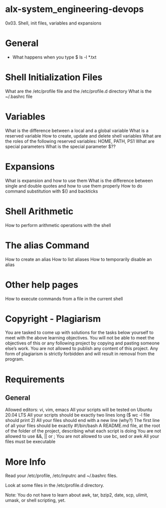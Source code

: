 # alx-system_engineering-devops
0x03. Shell, init files, variables and expansions

# General
* What happens when you type $ ls -l *.txt
# Shell Initialization Files
What are the /etc/profile file and the /etc/profile.d directory
What is the ~/.bashrc file

# Variables

What is the difference between a local and a global variable
What is a reserved variable
How to create, update and delete shell variables
What are the roles of the following reserved variables: HOME, PATH, PS1
What are special parameters
What is the special parameter $??
# Expansions

What is expansion and how to use them
What is the difference between single and double quotes and how to use them properly
How to do command substitution with $() and backticks
# Shell Arithmetic

How to perform arithmetic operations with the shell
# The alias Command

How to create an alias
How to list aliases
How to temporarily disable an alias
# Other help pages

How to execute commands from a file in the current shell
# Copyright - Plagiarism

You are tasked to come up with solutions for the tasks below yourself to meet with the above learning objectives.
You will not be able to meet the objectives of this or any following project by copying and pasting someone else’s work.
You are not allowed to publish any content of this project.
Any form of plagiarism is strictly forbidden and will result in removal from the program.
# Requirements

## General

Allowed editors: vi, vim, emacs
All your scripts will be tested on Ubuntu 20.04 LTS
All your scripts should be exactly two lines long ($ wc -l file should print 2)
All your files should end with a new line (why?)
The first line of all your files should be exactly #!/bin/bash
A README.md file, at the root of the folder of the project, describing what each script is doing
You are not allowed to use &&, || or ;
You are not allowed to use bc, sed or awk
All your files must be executable
# More Info

Read your /etc/profile, /etc/inputrc and ~/.bashrc files.

Look at some files in the /etc/profile.d directory.

Note: You do not have to learn about awk, tar, bzip2, date, scp, ulimit, umask, or shell scripting, yet.
